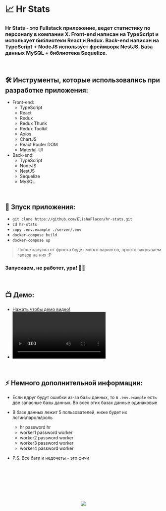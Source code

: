 <h1> 
     📈 Hr Stats
</h1>

<h3>
     Hr Stats - это Fullstack приложение,  ведет статистику по персоналу в компании Х. Front-end написан на TypeScript и использует библиотеки React и Redux. Back-end написан на TypeScript + NodeJS использует фреймворк NestJS. База данных MySQL + библиотека Sequelize.

</h3>



</br>



<h2>
  🛠️ Инструменты, которые использовались при разработке приложения:
</h2>

- Front-end:
     - TypeScript
     - React
     - Redux
     - Redux Thunk
     - Redux Toolkit
     - Axios
     - ChartJS
     - React Router DOM
     - Material-UI
- Back-end:
     - TypeScript
     - NodeJS
     - NestJS
     - Sequelize
     - MySQL



</br>



<h2>
  🚀 Зпуск приложения:
</h2>

- `git clone https://github.com/ElishaFlacon/hr-stats.git`
- `cd hr-stats`
- `copy .env.example ./server/.env`
- `docker-compose build`
- `docker-compose up`

> После запуска от фронта будет много варингов, просто закрываем галаза на них :P

<h3>
    Запускаем, не работет, ура! 🗿🚬
</h3>



</br>



<h2>
 📺 Демо:
</h2>

- <a href="https://github.com/ElishaFlacon/case-guru-test-task/assets/83610362/8257a161-d24e-4ba3-9813-0dfd8f542f8a">Нажать чтобы демо видео!</a>
- <video src="https://github.com/ElishaFlacon/case-guru-test-task/assets/83610362/8257a161-d24e-4ba3-9813-0dfd8f542f8a" />



</br>



<h2>
⚡ Немного дополнительной информации:
</h2>

- Если вдруг будут ошибки из-за базы данных, то в `.env.example` есть две запасные базы данных. Во всех этих базах данные одинаковые

- В базе данных лежит 5 пользователей, ниже будет их логин\пароль\роль
     - hr password hr
     - worker1 password worker
     - worker2 password worker
     - worker3 password worker
     - worker4 password worker

- P.S. Все баги и недочеты - это фичи




<br/>
<br/>
<br/>
<br/>
<br/>
<br/>



<p align="center">
  <img src="https://capsule-render.vercel.app/api?type=waving&color=d179b8&height=64&section=footer"/>
</p>



